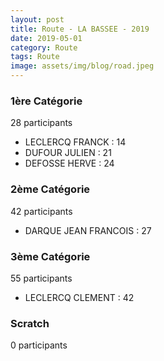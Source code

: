 ```yaml
---
layout: post
title: Route - LA BASSEE - 2019
date: 2019-05-01
category: Route
tags: Route
image: assets/img/blog/road.jpeg
---
```


### 1ère Catégorie
28 participants
- LECLERCQ FRANCK : 14
- DUFOUR JULIEN : 21
- DEFOSSE HERVE : 24

### 2ème Catégorie
42 participants
- DARQUE JEAN FRANCOIS : 27

### 3ème Catégorie
55 participants
- LECLERCQ CLEMENT : 42

### Scratch
0 participants
